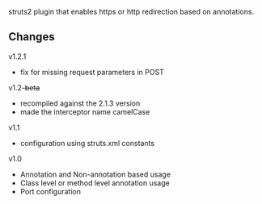struts2 plugin that enables https or http redirection based on annotations.




## Changes ##
v1.2.1
  * fix for missing request parameters in POST

v1.2~~-beta~~

  * recompiled against the 2.1.3 version
  * made the interceptor name camelCase

v1.1

  * configuration using struts.xml constants

v1.0

  * Annotation and Non-annotation based usage
  * Class level or method level annotation usage
  * Port configuration